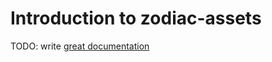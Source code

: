 # Introduction to zodiac-assets

TODO: write [great documentation](http://jacobian.org/writing/what-to-write/)
